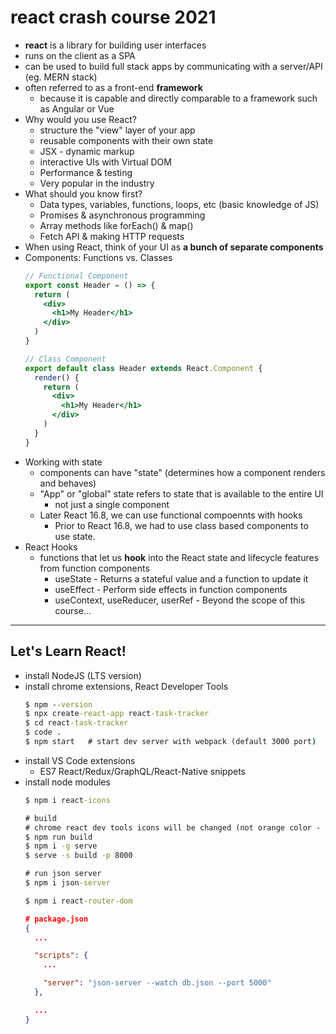 # react crash course 2021
- **react** is a library for building user interfaces
- runs on the client as a SPA
- can be used to build full stack apps by communicating with a server/API (eg. MERN stack)
- often referred to as a front-end **framework**
  - because it is capable and directly comparable to a framework such as Angular or Vue
- Why would you use React?
  - structure the "view" layer of your app
  - reusable components with their own state
  - JSX - dynamic markup
  - interactive UIs with Virtual DOM
  - Performance & testing
  - Very popular in the industry
- What should you know first?
  - Data types, variables, functions, loops, etc (basic knowledge of JS)
  - Promises & asynchronous programming
  - Array methods like forEach() & map()
  - Fetch API & making HTTP requests
- When using React, think of your UI as **a bunch of separate components**
- Components: Functions vs. Classes
  ``` jsx
  // Functional Component
  export const Header = () => {
    return (
      <div>
        <h1>My Header</h1>
      </div>
    )
  }

  // Class Component
  export default class Header extends React.Component {
    render() {
      return (
        <div>
          <h1>My Header</h1>
        </div>
      )
    }
  }
  ```
- Working with state
  - components can have "state" (determines how a component renders and behaves)
  - "App" or "global" state refers to state that is available to the entire UI
    * not just a single component
  - Later React 16.8, we can use functional compoennts with hooks
    * Prior to React 16.8, we had to use class based components to use state.
- React Hooks
  - functions that let us **hook** into the React state and lifecycle features from function components
    * useState - Returns a stateful value and a function to update it
    * useEffect - Perform side effects in function components
    * useContext, useReducer, userRef - Beyond the scope of this course...
  
---
## Let's Learn React!
- install NodeJS (LTS version)
- install chrome extensions, React Developer Tools
  ``` cmd
  $ npm --version
  $ npx create-react-app react-task-tracker
  $ cd react-task-tracker
  $ code .
  $ npm start   # start dev server with webpack (default 3000 port)
  ```
- install VS Code extensions
  - ES7 React/Redux/GraphQL/React-Native snippets
- install node modules
  ``` cmd
  $ npm i react-icons

  # build
  # chrome react dev tools icons will be changed (not orange color - production build)
  $ npm run build
  $ npm i -g serve
  $ serve -s build -p 8000

  # run json server
  $ npm i json-server

  $ npm i react-router-dom
  ```
  ``` json
  # package.json
  {
    ...

    "scripts": {
      ...

      "server": "json-server --watch db.json --port 5000"
    },

    ...
  }
  ```